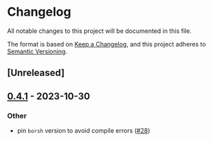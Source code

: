 # Changelog
All notable changes to this project will be documented in this file.

The format is based on [Keep a Changelog](https://keepachangelog.com/en/1.0.0/),
and this project adheres to [Semantic Versioning](https://semver.org/spec/v2.0.0.html).

## [Unreleased]

## [0.4.1](https://github.com/near/near-abi-rs/compare/near-abi-v0.4.0...near-abi-v0.4.1) - 2023-10-30

### Other
- pin `borsh` version to avoid compile errors ([#28](https://github.com/near/near-abi-rs/pull/28))
